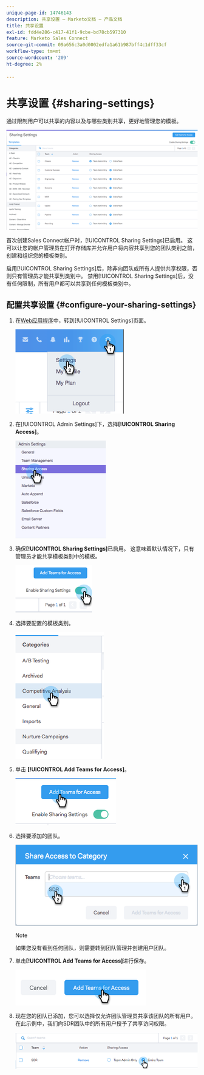 ```yaml
---
unique-page-id: 14746143
description: 共享设置 — Marketo文档 — 产品文档
title: 共享设置
exl-id: fdd4e286-c417-41f1-9cbe-bd78cb597310
feature: Marketo Sales Connect
source-git-commit: 09a656c3a0d0002edfa1a61b987bff4c1dff33cf
workflow-type: tm+mt
source-wordcount: '209'
ht-degree: 2%

---
```


# 共享设置 {#sharing-settings}

通过限制用户可以共享的内容以及与哪些类别共享，更好地管理您的模板。

![](assets/main.png)

首次创建Sales Connect帐户时，[!UICONTROL Sharing Settings]已启用。 这可以让您的帐户管理员在打开存储库并允许用户将内容共享到您的团队类别之前，创建和组织您的模板类别。

启用[!UICONTROL Sharing Settings]后，除非向团队或所有人提供共享权限，否则只有管理员才能共享到类别中。 禁用[!UICONTROL Sharing Settings]后，没有任何限制，所有用户都可以共享到任何模板类别中。

## 配置共享设置 {#configure-your-sharing-settings}

1. 在[Web应用程序](https://toutapp.com/login)中，转到[!UICONTROL Settings]页面。

   ![](assets/one-2.png)

1. 在[!UICONTROL Admin Settings]下，选择&#x200B;**[!UICONTROL Sharing Access]**。

   ![](assets/two-2.png)

1. 确保&#x200B;**[!UICONTROL Sharing Settings]**&#x200B;已启用。 这意味着默认情况下，只有管理员才能共享模板类别中的模板。

   ![](assets/three-2.png)

1. 选择要配置的模板类别。

   ![](assets/four-2.png)

1. 单击 **[!UICONTROL Add Teams for Access]**。

   ![](assets/five-2.png)

1. 选择要添加的团队。

   ![](assets/six-1.png)

   >[!NOTE]
   >
   >如果您没有看到任何团队，则需要转到团队管理并创建用户团队。

1. 单击&#x200B;**[!UICONTROL Add Teams for Access]**&#x200B;进行保存。

   ![](assets/seven-1.png)

1. 现在您的团队已添加，您可以选择仅允许团队管理员共享该团队的所有用户。 在此示例中，我们向SDR团队中的所有用户授予了共享访问权限。

   ![](assets/eight-1.png)
